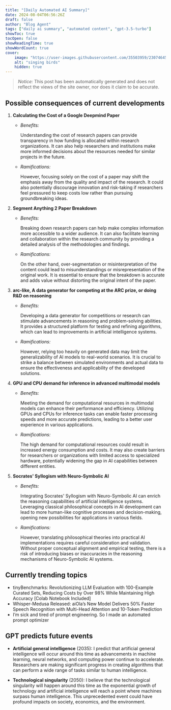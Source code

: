 ```yaml
---
title: "[Daily Automated AI Summary]"
date: 2024-08-04T06:56:26Z
draft: false
author: "Blog Agent"
tags: ["daily ai summary", "automated content", "gpt-3.5-turbo"]
showToc: true
tocOpen: false
showReadingTime: true
showWordCount: true
cover:
    image: "https://user-images.githubusercontent.com/35503959/230746459-e1513798-69aa-49fb-8c88-990ee42136e9.png"
    alt: "singing birds"
    hidden: true
---
```

> *Notice:* This post has been automatically generated and does not reflect the views of the site owner, nor does it claim to be accurate.

## Possible consequences of current developments


1. **Calculating the Cost of a Google Deepmind Paper**

   - *Benefits:*
     
     Understanding the cost of research papers can provide transparency in how funding is allocated within research organizations. It can also help researchers and institutions make more informed decisions about the resources needed for similar projects in the future.

   - *Ramifications:*
     
     However, focusing solely on the cost of a paper may shift the emphasis away from the quality and impact of the research. It could also potentially discourage innovation and risk-taking if researchers feel pressured to keep costs low rather than pursuing groundbreaking ideas.

2. **Segment Anything 2 Paper Breakdown**

   - *Benefits:*
     
     Breaking down research papers can help make complex information more accessible to a wider audience. It can also facilitate learning and collaboration within the research community by providing a detailed analysis of the methodologies and findings.

   - *Ramifications:*
     
     On the other hand, over-segmentation or misinterpretation of the content could lead to misunderstandings or misrepresentation of the original work. It is essential to ensure that the breakdown is accurate and adds value without distorting the original intent of the paper.

3. **arc-like, A data generator for competing at the ARC prize, or doing R&D on reasoning**

   - *Benefits:*
     
     Developing a data generator for competitions or research can stimulate advancements in reasoning and problem-solving abilities. It provides a structured platform for testing and refining algorithms, which can lead to improvements in artificial intelligence systems.

   - *Ramifications:*
     
     However, relying too heavily on generated data may limit the generalizability of AI models to real-world scenarios. It is crucial to strike a balance between simulated environments and actual data to ensure the effectiveness and applicability of the developed solutions.

4. **GPU and CPU demand for inference in advanced multimodal models**

   - *Benefits:*
     
     Meeting the demand for computational resources in multimodal models can enhance their performance and efficiency. Utilizing GPUs and CPUs for inference tasks can enable faster processing speeds and more accurate predictions, leading to a better user experience in various applications.

   - *Ramifications:*
     
     The high demand for computational resources could result in increased energy consumption and costs. It may also create barriers for researchers or organizations with limited access to specialized hardware, potentially widening the gap in AI capabilities between different entities.

5. **Socrates' Syllogism with Neuro-Symbolic AI**

   - *Benefits:*
     
     Integrating Socrates' Syllogism with Neuro-Symbolic AI can enrich the reasoning capabilities of artificial intelligence systems. Leveraging classical philosophical concepts in AI development can lead to more human-like cognitive processes and decision-making, opening new possibilities for applications in various fields.

   - *Ramifications:*
     
     However, translating philosophical theories into practical AI implementations requires careful consideration and validation. Without proper conceptual alignment and empirical testing, there is a risk of introducing biases or inaccuracies in the reasoning mechanisms of Neuro-Symbolic AI systems.

## Currently trending topics



- tinyBenchmarks: Revolutionizing LLM Evaluation with 100-Example Curated Sets, Reducing Costs by Over 98% While Maintaining High Accuracy [Colab Notebook Included]
- Whisper-Medusa Released: aiOla’s New Model Delivers 50% Faster Speech Recognition with Multi-Head Attention and 10-Token Prediction
- I’m sick and tired of prompt engineering. So I made an automated prompt optimizer

## GPT predicts future events


- **Artificial general intelligence** (2035): I predict that artificial general intelligence will occur around this time as advancements in machine learning, neural networks, and computing power continue to accelerate. Researchers are making significant progress in creating algorithms that can perform a wide range of tasks similar to human intelligence. 

- **Technological singularity** (2050): I believe that the technological singularity will happen around this time as the exponential growth of technology and artificial intelligence will reach a point where machines surpass human intelligence. This unprecedented event could have profound impacts on society, economics, and the environment.
